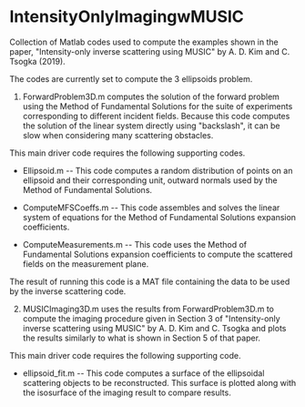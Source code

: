 # IntensityOnlyImagingwMUSIC
Collection of Matlab codes used to compute the examples shown in the paper, "Intensity-only inverse scattering using MUSIC" by A. D. Kim and C. Tsogka (2019).

The codes are currently set to compute the 3 ellipsoids problem.

1. ForwardProblem3D.m computes the solution of the forward problem using the Method of Fundamental Solutions for the suite of experiments corresponding to different incident fields. Because this code computes the solution of the linear system directly using "backslash", it can be slow when considering many scattering obstacles.

This main driver code requires the following supporting codes.

* Ellipsoid.m -- This code computes a random distribution of points on an ellipsoid and their corresponding unit, outward normals used by the Method of Fundamental Solutions.

 * ComputeMFSCoeffs.m -- This code assembles and solves the linear system of equations for the Method of Fundamental Solutions expansion coefficients.
 
 * ComputeMeasurements.m -- This code uses the Method of Fundamental Solutions expansion coefficients to compute the scattered fields on the measurement plane.
 
The result of running this code is a MAT file containing the data to be used by the inverse scattering code.

2. MUSICImaging3D.m uses the results from ForwardProblem3D.m to compute the imaging procedure given in Section 3 of "Intensity-only inverse scattering using MUSIC" by A. D. Kim and C. Tsogka and plots the results similarly to what is shown in Section 5 of that paper.

This main driver code requires the following supporting code.

* ellipsoid_fit.m -- This code computes a surface of the ellipsoidal scattering objects to be reconstructed. This surface is plotted along with the isosurface of the imaging result to compare results.
